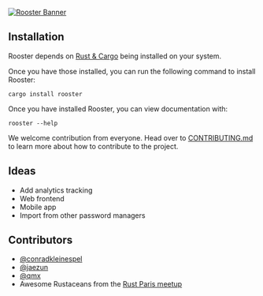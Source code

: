 [![Rooster Banner](http://conradk.com/rooster/images/rooster-banner.png)](http://conradk.com/rooster/)

## Installation

Rooster depends on [Rust & Cargo][0] being installed on your system.

Once you have those installed, you can run the following command to install Rooster:
```shell
cargo install rooster
```

Once you have installed Rooster, you can view documentation with:
```shell
rooster --help
```

We welcome contribution from everyone. Head over to [CONTRIBUTING.md][2] to learn
more about how to contribute to the project.

## Ideas

- Add analytics tracking
- Web frontend
- Mobile app
- Import from other password managers

## Contributors

- [@conradkleinespel](https://github.com/conradkleinespel)
- [@jaezun](https://github.com/jaezun)
- [@qmx](https://github.com/qmx)
- Awesome Rustaceans from the [Rust Paris meetup](http://www.meetup.com/Rust-Paris/)

[0]: https://www.rust-lang.org/downloads.html "How to install Rust & Cargo"
[1]: https://github.com/conradkleinespel/rooster/issues/new "Open an issue"
[2]: CONTRIBUTING.md "Contribution guidelines"
